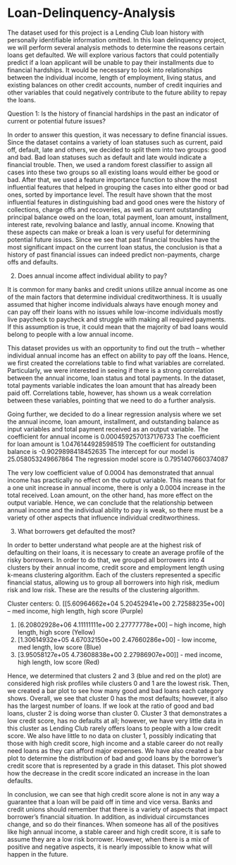 # Loan-Delinquency-Analysis

The dataset used for this project is a Lending Club loan history with personally identifiable information omitted. In this loan delinquency project, we will perform several analysis methods to determine the reasons certain loans get defaulted. We will explore various factors that could potentially predict if a loan applicant will be unable to pay their installments due to financial hardships. It would be necessary to look into relationships between the individual income, length of employment, living status, and existing balances on other credit accounts, number of credit inquiries and other variables that could negatively contribute to the future ability to repay the loans. 
  
Question 1: Is the history of financial hardships in the past an indicator of current or potential future issues?

In order to answer this question, it was necessary to define financial issues. Since the dataset contains a variety of loan statuses such as current, paid off, default, late and others, we decided to split them into two groups: good and bad. Bad loan statuses such as default and late would indicate a financial trouble. Then, we used a random forest classifier to assign all cases into these two groups so all existing loans would either be good or bad. After that, we used a feature importance function to show the most influential features that helped in grouping the cases into either good or bad ones, sorted by importance level. The result have shown that the most influential features in distinguishing bad and good ones were the history of collections, charge offs and recoveries, as well as current outstanding principal balance owed on the loan, total payment, loan amount, installment, interest rate, revolving balance and lastly, annual income. Knowing that these aspects can make or break a loan is very useful for determining potential future issues. Since we see that past financial troubles have the most significant impact on the current loan status, the conclusion is that a history of past financial issues can indeed predict non-payments, charge offs and defaults.

2. Does annual income affect individual ability to pay?

It is common for many banks and credit unions utilize annual income as one of the main factors that determine individual creditworthiness. It is usually assumed that higher income individuals always have enough money and can pay off their loans with no issues while low-income individuals mostly live paycheck to paycheck and struggle with making all required payments. If this assumption is true, it could mean that the majority of bad loans would belong to people with a low annual income. 
  
This dataset provides us with an opportunity to find out the truth – whether individual annual income has an effect on ability to pay off the loans. Hence, we first created the correlations table to find what variables are correlated. Particularly, we were interested in seeing if there is a strong correlation between the annual income, loan status and total payments. In the dataset, total payments variable indicates the loan amount that has already been paid off. Correlations table, however, has shown us a weak correlation between these variables, pointing that we need to do a further analysis.
  
Going further, we decided to do a linear regression analysis where we set the annual income, loan amount, installment, and outstanding balance as input variables and total payment received as an output variable.
The coefficient for annual income is 0.0004592570137176733
The coefficient for loan amount is 1.0476144928598519
The coefficient for outstanding balance is -0.9029898418452635
The intercept for our model is 25.058053249667864
The regression model score is 0.7951407660374087

The very low coefficient value of 0.0004 has demonstrated that annual income has practically no effect on the output variable. This means that for a one unit increase in annual income, there is only a 0.0004 increase in the total received. Loan amount, on the other hand, has more effect on the output variable. Hence, we can conclude that the relationship between annual income and the individual ability to pay is weak, so there must be a variety of other aspects that influence individual creditworthiness.

3. What borrowers get defaulted the most?

In order to better understand what people are at the highest risk of defaulting on their loans, it is necessary to create an average profile of the risky borrowers. In order to do that, we grouped all borrowers into 4 clusters by their annual income, credit score and employment length using k-means clustering algorithm. Each of the clusters represented a specific financial status, allowing us to group all borrowers into high risk, medium risk and low risk. These are the results of the clustering algorithm.
  
Cluster centers:
 0. [[5.60964662e+04 5.20452941e+00 2.72588235e+00] – med income, high length, high score (Purple)
 1. [6.20802928e+06 4.11111111e+00 2.27777778e+00] – high income, high length, high score (Yellow)
 2. [1.30614932e+05 4.67032150e+00 2.47660286e+00] - low income, med length, low score (Blue)
 3. [3.95058127e+05 4.73608838e+00 2.27986907e+00]] - med income, high length, low score (Red)
 
Hence, we determined that clusters 2 and 3 (blue and red on the plot) are considered high risk profiles while clusters 0 and 1 are the lowest risk. Then, we created a bar plot to see how many good and bad loans each category shows. Overall, we see that cluster 0 has the most defaults; however, it also has the largest number of loans. If we look at the ratio of good and bad loans, cluster 2 is doing worse than cluster 0. Cluster 3 that demonstrates a low credit score, has no defaults at all; however, we have very little data in this cluster as Lending Club rarely offers loans to people with a low credit score. We also have little to no data on cluster 1, possibly indicating that those with high credit score, high income and a stable career do not really need loans as they can afford major expenses. We have also created a bar plot to determine the distribution of bad and good loans by the borrower’s credit score that is represented by a grade in this dataset. This plot showed how the decrease in the credit score indicated an increase in the loan defaults.
  	
In conclusion, we can see that high credit score alone is not in any way a guarantee that a loan will be paid off in time and vice versa. Banks and credit unions should remember that there is a variety of aspects that impact borrower’s financial situation. In addition, as individual circumstances change, and so do their finances. When someone has all of the positives like high annual income, a stable career and high credit score, it is safe to assume they are a low risk borrower. However, when there is a mix of positive and negative aspects, it is nearly impossible to know what will happen in the future. 
